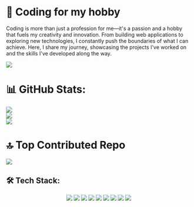 # 💫 Coding for my hobby
Coding is more than just a profession for me—it's a passion and a hobby that fuels my creativity and innovation. From building web applications to exploring new technologies, I constantly push the boundaries of what I can achieve. Here, I share my journey, showcasing the projects I've worked on and the skills I've developed along the way.

[![](https://visitcount.itsvg.in/api?id=SeanMichaelOwen&icon=5&color=1)](https://visitcount.itsvg.in)

# 📊 GitHub Stats:
![](https://github-readme-stats.vercel.app/api?username=SeanMichaelOwen&theme=dark&hide_border=true&include_all_commits=true&count_private=true)<br/>
![](https://github-readme-streak-stats.herokuapp.com/?user=SeanMichaelOwen&theme=dark&hide_border=true)<br/>
![](https://github-readme-stats.vercel.app/api/top-langs/?username=SeanMichaelOwen&theme=dark&hide_border=true&include_all_commits=true&count_private=true&layout=compact)

# 🔝 Top Contributed Repo
![](https://github-contributor-stats.vercel.app/api?username=SeanMichaelOwen&limit=5&theme=dark&combine_all_yearly_contributions=true)



<!-- Tech Stack -->
## 🛠️ Tech Stack:

<p align="center">
  <img src="https://img.shields.io/badge/-Python-3776AB?style=flat&logo=python&logoColor=white" />
  <img src="https://img.shields.io/badge/-JavaScript-F7DF1E?style=flat&logo=javascript&logoColor=black" />
  <img src="https://img.shields.io/badge/-TypeScript-3178C6?style=flat&logo=typescript&logoColor=white" />
  <img src="https://img.shields.io/badge/-HTML5-E34F26?style=flat&logo=html5&logoColor=white" />
  <img src="https://img.shields.io/badge/-CSS3-1572B6?style=flat&logo=css3&logoColor=white" />
  <img src="https://img.shields.io/badge/-Node.js-339933?style=flat&logo=node.js&logoColor=white" />
  <img src="https://img.shields.io/badge/-React-61DAFB?style=flat&logo=react&logoColor=black" />
  <img src="https://img.shields.io/badge/-MongoDB-47A248?style=flat&logo=mongodb&logoColor=white" />
  <img src="https://img.shields.io/badge/-Firebase-FFCA28?style=flat&logo=firebase&logoColor=black" />
  <!-- Add more badges for your tech stack as needed -->
</p>
